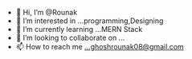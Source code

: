 - 👋 Hi, I’m @Rounak
- 👀 I’m interested in ...programming,Designing
- 🌱 I’m currently learning ...MERN Stack
- 💞️ I’m looking to collaborate on ...
- 📫 How to reach me ...ghoshrounak08@gmail.com

<!---
Rounak810/Rounak810 is a ✨ special ✨ repository because its `README.md` (this file) appears on your GitHub profile.
You can click the Preview link to take a look at your changes.
--->
